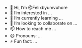 - 👋 Hi, I’m @Felixbyumvuhore
- 👀 I’m interested in ...
- 🌱 I’m currently learning ...
- 💞️ I’m looking to collaborate on ...
- 📫 How to reach me ...
- 😄 Pronouns: ...
- ⚡ Fun fact: ...

<!---
Felixbyumvuhore/Felixbyumvuhore is a ✨ special ✨ repository because its `README.md` (this file) appears on your GitHub profile.
You can click the Preview link to take a look at your changes.
--->
